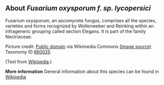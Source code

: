 **About *Fusarium oxysporum f. sp. lycopersici***
-------------------------
Fusarium oxysporum, an ascomycete fungus, comprises all the species, 
varieties and forms recognized by Wollenweber and Reinking within an 
infrageneric grouping called section Elegans. It is part of the family 
Nectriaceae.


Picture credit: [Public domain](https://commons.wikimedia.org/wiki/Main_Page) via Wikimedia Commons [(Image source)](https://en.wikipedia.org/wiki/File:K7725-1-sm.jpg)
Taxonomy ID [660025](https://www.uniprot.org/taxonomy/660025)

(Text from [Wikipedia](https://en.wikipedia.org/).)

**More information**
General information about this species can be found in [Wikipedia](https://en.wikipedia.org/wiki/Fusarium_oxysporum)
